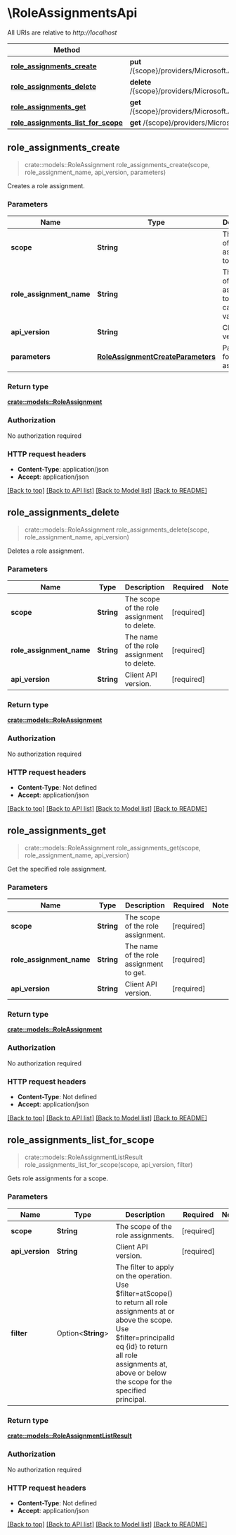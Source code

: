 # \RoleAssignmentsApi

All URIs are relative to *http://localhost*

Method | HTTP request | Description
------------- | ------------- | -------------
[**role_assignments_create**](RoleAssignmentsApi.md#role_assignments_create) | **put** /{scope}/providers/Microsoft.Authorization/roleAssignments/{roleAssignmentName} | 
[**role_assignments_delete**](RoleAssignmentsApi.md#role_assignments_delete) | **delete** /{scope}/providers/Microsoft.Authorization/roleAssignments/{roleAssignmentName} | 
[**role_assignments_get**](RoleAssignmentsApi.md#role_assignments_get) | **get** /{scope}/providers/Microsoft.Authorization/roleAssignments/{roleAssignmentName} | 
[**role_assignments_list_for_scope**](RoleAssignmentsApi.md#role_assignments_list_for_scope) | **get** /{scope}/providers/Microsoft.Authorization/roleAssignments | 



## role_assignments_create

> crate::models::RoleAssignment role_assignments_create(scope, role_assignment_name, api_version, parameters)


Creates a role assignment.

### Parameters


Name | Type | Description  | Required | Notes
------------- | ------------- | ------------- | ------------- | -------------
**scope** | **String** | The scope of the role assignment to create. | [required] |
**role_assignment_name** | **String** | The name of the role assignment to create. It can be any valid GUID. | [required] |
**api_version** | **String** | Client API version. | [required] |
**parameters** | [**RoleAssignmentCreateParameters**](RoleAssignmentCreateParameters.md) | Parameters for the role assignment. | [required] |

### Return type

[**crate::models::RoleAssignment**](RoleAssignment.md)

### Authorization

No authorization required

### HTTP request headers

- **Content-Type**: application/json
- **Accept**: application/json

[[Back to top]](#) [[Back to API list]](../README.md#documentation-for-api-endpoints) [[Back to Model list]](../README.md#documentation-for-models) [[Back to README]](../README.md)


## role_assignments_delete

> crate::models::RoleAssignment role_assignments_delete(scope, role_assignment_name, api_version)


Deletes a role assignment.

### Parameters


Name | Type | Description  | Required | Notes
------------- | ------------- | ------------- | ------------- | -------------
**scope** | **String** | The scope of the role assignment to delete. | [required] |
**role_assignment_name** | **String** | The name of the role assignment to delete. | [required] |
**api_version** | **String** | Client API version. | [required] |

### Return type

[**crate::models::RoleAssignment**](RoleAssignment.md)

### Authorization

No authorization required

### HTTP request headers

- **Content-Type**: Not defined
- **Accept**: application/json

[[Back to top]](#) [[Back to API list]](../README.md#documentation-for-api-endpoints) [[Back to Model list]](../README.md#documentation-for-models) [[Back to README]](../README.md)


## role_assignments_get

> crate::models::RoleAssignment role_assignments_get(scope, role_assignment_name, api_version)


Get the specified role assignment.

### Parameters


Name | Type | Description  | Required | Notes
------------- | ------------- | ------------- | ------------- | -------------
**scope** | **String** | The scope of the role assignment. | [required] |
**role_assignment_name** | **String** | The name of the role assignment to get. | [required] |
**api_version** | **String** | Client API version. | [required] |

### Return type

[**crate::models::RoleAssignment**](RoleAssignment.md)

### Authorization

No authorization required

### HTTP request headers

- **Content-Type**: Not defined
- **Accept**: application/json

[[Back to top]](#) [[Back to API list]](../README.md#documentation-for-api-endpoints) [[Back to Model list]](../README.md#documentation-for-models) [[Back to README]](../README.md)


## role_assignments_list_for_scope

> crate::models::RoleAssignmentListResult role_assignments_list_for_scope(scope, api_version, filter)


Gets role assignments for a scope.

### Parameters


Name | Type | Description  | Required | Notes
------------- | ------------- | ------------- | ------------- | -------------
**scope** | **String** | The scope of the role assignments. | [required] |
**api_version** | **String** | Client API version. | [required] |
**filter** | Option<**String**> | The filter to apply on the operation. Use $filter=atScope() to return all role assignments at or above the scope. Use $filter=principalId eq {id} to return all role assignments at, above or below the scope for the specified principal. |  |

### Return type

[**crate::models::RoleAssignmentListResult**](RoleAssignmentListResult.md)

### Authorization

No authorization required

### HTTP request headers

- **Content-Type**: Not defined
- **Accept**: application/json

[[Back to top]](#) [[Back to API list]](../README.md#documentation-for-api-endpoints) [[Back to Model list]](../README.md#documentation-for-models) [[Back to README]](../README.md)

